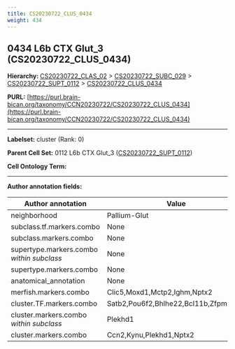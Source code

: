 ```yaml
---
title: CS20230722_CLUS_0434
weight: 434
---
```

## 0434 L6b CTX Glut_3 (CS20230722_CLUS_0434)
<b>Hierarchy: </b>
[CS20230722_CLAS_02](../CS20230722_CLAS_02) >
[CS20230722_SUBC_029](../CS20230722_SUBC_029) >
[CS20230722_SUPT_0112](../CS20230722_SUPT_0112) >
[CS20230722_CLUS_0434](../CS20230722_CLUS_0434)

**PURL:** [https://purl.brain-bican.org/taxonomy/CCN20230722/CS20230722_CLUS_0434](https://purl.brain-bican.org/taxonomy/CCN20230722/CS20230722_CLUS_0434)

---


**Labelset:** cluster (Rank: 0)

**Parent Cell Set:** 0112 L6b CTX Glut_3 ([CS20230722_SUPT_0112](../CS20230722_SUPT_0112))



**Cell Ontology Term:** 

[MARKER GENES.]: #


---

[TRANSFERRED ANNOTATIONS.]: #


[AUTHOR ANNOTATION FIELDS.]: #


**Author annotation fields:**

| Author annotation | Value |
|-------------------|-------|
|neighborhood|Pallium-Glut|
|subclass.tf.markers.combo|None|
|subclass.markers.combo|None|
|supertype.markers.combo _within subclass_|None|
|supertype.markers.combo|None|
|anatomical_annotation|None|
|merfish.markers.combo|Clic5,Moxd1,Mctp2,Ighm,Nptx2|
|cluster.TF.markers.combo|Satb2,Pou6f2,Bhlhe22,Bcl11b,Zfpm2,Tox|
|cluster.markers.combo _within subclass_|Plekhd1|
|cluster.markers.combo|Ccn2,Kynu,Plekhd1,Nptx2|
